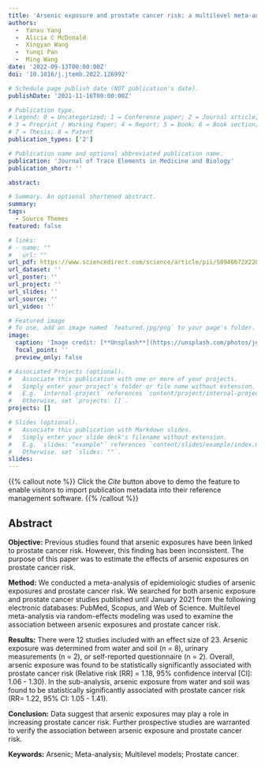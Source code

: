 ```yaml
---
title: 'Arsenic exposure and prostate cancer risk: a multilevel meta-analysis. Journal of Trace Elements in Medicine and Biology'
authors:
  -  Yanxu Yang
  -  Alicia C McDonald
  -  Xingyan Wang
  -  Yunqi Pan
  -  Ming Wang
date: '2022-09-13T00:00:00Z'
doi: '10.1016/j.jtemb.2022.126992'

# Schedule page publish date (NOT publication's date).
publishDate: '2021-11-16T00:00:00Z'

# Publication type.
# Legend: 0 = Uncategorized; 1 = Conference paper; 2 = Journal article;
# 3 = Preprint / Working Paper; 4 = Report; 5 = Book; 6 = Book section;
# 7 = Thesis; 8 = Patent
publication_types: ['2']

# Publication name and optional abbreviated publication name.
publication: 'Journal of Trace Elements in Medicine and Biology'
publication_short: ''

abstract: 

# Summary. An optional shortened abstract.
summary: 
tags:
  - Source Themes
featured: false

# links:
# - name: ""
#   url: ""
url_pdf: https://www.sciencedirect.com/science/article/pii/S0946672X22000724?via%3Dihub
url_dataset: ''
url_poster: ''
url_project: ''
url_slides: ''
url_source: ''
url_video: ''

# Featured image
# To use, add an image named `featured.jpg/png` to your page's folder.
image:
  caption: 'Image credit: [**Unsplash**](https://unsplash.com/photos/jdD8gXaTZsc)'
  focal_point: ''
  preview_only: false

# Associated Projects (optional).
#   Associate this publication with one or more of your projects.
#   Simply enter your project's folder or file name without extension.
#   E.g. `internal-project` references `content/project/internal-project/index.md`.
#   Otherwise, set `projects: []`.
projects: []

# Slides (optional).
#   Associate this publication with Markdown slides.
#   Simply enter your slide deck's filename without extension.
#   E.g. `slides: "example"` references `content/slides/example/index.md`.
#   Otherwise, set `slides: ""`.
slides:
---
```


{{% callout note %}}
Click the _Cite_ button above to demo the feature to enable visitors to import publication metadata into their reference management software.
{{% /callout %}}

## Abstract

**Objective:** Previous studies found that arsenic exposures have been linked to prostate cancer risk. However, this finding has been inconsistent. The purpose of this paper was to estimate the effects of arsenic exposures on prostate cancer risk.

**Method:** We conducted a meta-analysis of epidemiologic studies of arsenic exposures and prostate cancer risk. We searched for both arsenic exposure and prostate cancer studies published until January 2021 from the following electronic databases: PubMed, Scopus, and Web of Science. Multilevel meta-analysis via random-effects modeling was used to examine the association between arsenic exposures and prostate cancer risk.

**Results:** There were 12 studies included with an effect size of 23. Arsenic exposure was determined from water and soil (n = 8), urinary measurements (n = 2), or self-reported questionnaire (n = 2). Overall, arsenic exposure was found to be statistically significantly associated with prostate cancer risk (Relative risk [RR] = 1.18, 95% confidence interval [CI]: 1.06 - 1.30). In the sub-analysis, arsenic exposure from water and soil was found to be statistically significantly associated with prostate cancer risk (RR= 1.22, 95% CI: 1.05 - 1.41).

**Conclusion:** Data suggest that arsenic exposures may play a role in increasing prostate cancer risk. Further prospective studies are warranted to verify the association between arsenic exposure and prostate cancer risk.

**Keywords:** Arsenic; Meta-analysis; Multilevel models; Prostate cancer.
